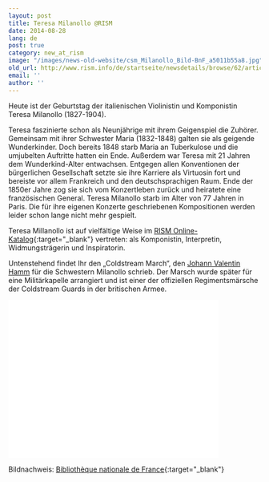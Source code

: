 ```yaml
---
layout: post
title: Teresa Milanollo @RISM
date: 2014-08-28
lang: de
post: true
category: new_at_rism
image: "/images/news-old-website/csm_Milanollo_Bild-BnF_a5011b55a8.jpg"
old_url: http://www.rism.info/de/startseite/newsdetails/browse/62/article/64/teresa-milanollo-rism.html
email: ''
author: ''
---
```


Heute ist der Geburtstag der italienischen Violinistin und Komponistin Teresa Milanollo (1827-1904).

Teresa faszinierte schon als Neunjährige mit ihrem Geigenspiel die Zuhörer. Gemeinsam mit ihrer Schwester Maria (1832-1848) galten sie als geigende Wunderkinder. Doch bereits 1848 starb Maria an Tuberkulose und die umjubelten Auftritte hatten ein Ende. Außerdem war Teresa mit 21 Jahren dem Wunderkind-Alter entwachsen. Entgegen allen Konventionen der bürgerlichen Gesellschaft setzte sie ihre Karriere als Virtuosin fort und bereiste vor allem Frankreich und den deutschsprachigen Raum. Ende der 1850er Jahre zog sie sich vom Konzertleben zurück und heiratete eine französischen General. Teresa Milanollo starb im Alter von 77 Jahren in Paris. Die für ihre eigenen Konzerte geschriebenen Kompositionen werden leider schon lange nicht mehr gespielt.

Teresa Millanollo ist auf vielfältige Weise im [RISM Online-Katalog](https://opac.rism.info/search?View=rism&q=Milanollo){:target="_blank"} vertreten: als Komponistin, Interpretin, Widmungsträgerin und Inspiratorin.

Untenstehend findet Ihr den „Coldstream March“, den [Johann Valentin Hamm](https://opac.rism.info/search?View=rism&author=Johann+Valentin+Hamm) für die Schwestern Milanollo schrieb. Der Marsch wurde später für eine Militärkapelle arrangiert und ist einer der offiziellen Regimentsmärsche der Coldstream Guards in der britischen Armee.

<iframe width="420" height="315" src="//www.youtube.com/embed/b_kGZt4pZeE" frameborder="0" allowfullscreen></iframe>

Bildnachweis: [Bibliothèque nationale de France](http://gallica.bnf.fr/ark:/12148/btv1b84226699){:target="_blank"}


